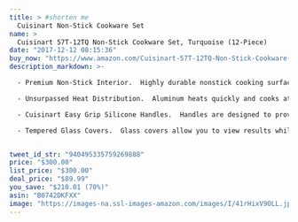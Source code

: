 ```yaml
---
title: > #shorten me
  Cuisinart Non-Stick Cookware Set
name: >
  Cuisinart 57T-12TQ Non-Stick Cookware Set, Turquoise (12-Piece)
date: "2017-12-12 08:15:36"
buy_now: "https://www.amazon.com/Cuisinart-57T-12TQ-Non-Stick-Cookware-Turquoise/dp/B0742DKFXX?SubscriptionId=AKIAIA5RBQIWQVTCUEUQ&tag=coldcutdeals-20&linkCode=xm2&camp=2025&creative=165953&creativeASIN=B0742DKFXX"
description_markdown: >-

  - Premium Non-Stick Interior.  Highly durable nonstick cooking surface for lasting food release so that less oil or butter are needed for healthier cooking and easy cleaning.

  - Unsurpassed Heat Distribution.  Aluminum heats quickly and cooks at an even temperature, eliminating hot spots.

  - Cuisinart Easy Grip Silicone Handles.  Handles are designed to provide a secure and comfortable grip.  Riveted stick handles stay cool on the stovetop.

  - Tempered Glass Covers.  Glass covers allow you to view results while cooking.  Tightfitting lids seal in flavors and nutrients.


tweet_id_str: "940495335759269888"
price: "$300.00"
list_price: "$300.00"
deal_price: "$89.99"
you_save: "$210.01 (70%)"
asin: "B0742DKFXX"
image: "https://images-na.ssl-images-amazon.com/images/I/41rHixV9OLL.jpg"
---
```


